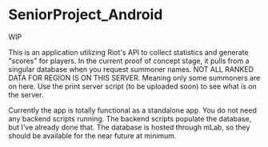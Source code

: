 # SeniorProject_Android
WIP

This is an application utilizing Riot's API to collect statistics and generate "scores" for players. In the current proof of concept stage, it pulls from a singular database when you request summoner names. NOT ALL RANKED DATA FOR REGION IS ON THIS SERVER. Meaning only some summoners are on here. Use the print server script (to be uploaded soon) to see what is on the server. 

Currently the app is totally functional as a standalone app. You do not need any backend scripts running. The backend scripts populate the database, but I've already done that. The database is hosted through mLab, so they should be available for the near future at minimum. 
